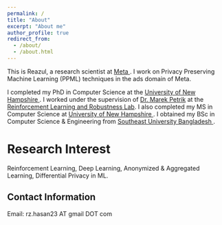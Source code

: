 ```yaml
---
permalink: /
title: "About"
excerpt: "About me"
author_profile: true
redirect_from: 
  - /about/
  - /about.html
---
```


This is Reazul, a research scientist at <a href="https://about.facebook.com/meta/"> Meta </a>. I work on Privacy Preserving Machine Learning (PPML) techniques in the ads domain of Meta.

I completed my PhD in Computer Science at the <a href="http://www.unh.edu/"> University of New Hampshire </a>. I worked under the supervision of <a href="http://marek.petrik.us/">Dr. Marek Petrik</a> at the <a href="http://rmdp.xyz/">Reinforcement Learning and Robustness Lab</a>. I also completed my MS in Computer Science at <a href="http://www.unh.edu/"> University of New Hampshire </a>. I obtained my BSc in Computer Science & Engineering from <a href="https://seu.edu.bd/"> Southeast University Bangladesh </a>. 


Research Interest
======
Reinforcement Learning, Deep Learning, Anonymized & Aggregated Learning, Differential Privacy in ML.

Contact Information
------
Email: rz.hasan23 AT gmail DOT com 
